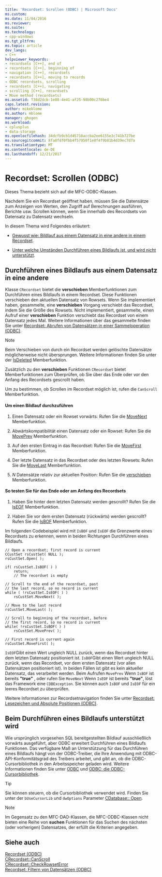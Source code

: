 ```yaml
---
title: 'Recordset: Scrollen (ODBC) | Microsoft Docs'
ms.custom: 
ms.date: 11/04/2016
ms.reviewer: 
ms.suite: 
ms.technology:
- cpp-windows
ms.tgt_pltfrm: 
ms.topic: article
dev_langs:
- C++
helpviewer_keywords:
- recordsets [C++], end of
- recordsets [C++], beginning of
- navigation [C++], recordsets
- recordsets [C++], moving to records
- ODBC recordsets, scrolling
- recordsets [C++], navigating
- scrolling [C++], recordsets
- Move method (recordsets)
ms.assetid: f38d2dcb-1e88-4e41-af25-98b00c276be4
caps.latest.revision: 
author: mikeblome
ms.author: mblome
manager: ghogen
ms.workload:
- cplusplus
- data-storage
ms.openlocfilehash: 34dcfb9cb1d45710accba2ee6155e3c741b727be
ms.sourcegitcommit: 8fa8fdf0fbb4f57950f1e8f4f9b81b4d39ec7d7a
ms.translationtype: MT
ms.contentlocale: de-DE
ms.lasthandoff: 12/21/2017
---
```

# <a name="recordset-scrolling-odbc"></a>Recordset: Scrollen (ODBC)
Dieses Thema bezieht sich auf die MFC-ODBC-Klassen.  
  
 Nachdem Sie ein Recordset geöffnet haben, müssen Sie die Datensätze zum Anzeigen von Werten, den Zugriff auf Berechnungen ausführen, Berichte usw. Scrollen können, wenn Sie innerhalb des Recordsets von Datensatz zu Datensatz wechseln.  
  
 In diesem Thema wird Folgendes erläutert:  
  
-   [Gewusst wie: Bildlauf aus einem Datensatz in eine andere in einem Recordset](#_core_scrolling_from_one_record_to_another).  
  
-   [Unter welche Umständen Durchführen eines Bildlaufs ist, und wird nicht unterstützt](#_core_when_scrolling_is_supported).  
  
##  <a name="_core_scrolling_from_one_record_to_another"></a>Durchführen eines Bildlaufs aus einem Datensatz in eine andere  
 Klasse `CRecordset` bietet die **verschieben** Memberfunktionen zum Durchführen eines Bildlaufs in einem Recordset. Diese Funktionen verschieben den aktuellen Datensatz von Rowsets. Wenn Sie implementiert haben, gesammelte, eine **verschieben** Vorgang verschiebt das Recordset, indem Sie die Größe des Rowsets. Nicht implementiert, gesammelte, einen Aufruf einer **verschieben** Funktion verschiebt das Recordset von einem Datensatz jedes Mal. Weitere Informationen über das gesammelte finden Sie unter [Recordset: Abrufen von Datensätzen in einer Sammeloperation (ODBC)](../../data/odbc/recordset-fetching-records-in-bulk-odbc.md).  
  
> [!NOTE]
>  Beim Verschieben von durch ein Recordset werden gelöschte Datensätze möglicherweise nicht übersprungen. Weitere Informationen finden Sie unter der [IsDeleted](../../mfc/reference/crecordset-class.md#isdeleted) Memberfunktion.  
  
 Zusätzlich zu den **verschieben** Funktionen `CRecordset` bietet Memberfunktionen zum Überprüfen, ob Sie über das Ende oder vor den Anfang des Recordsets gescrollt haben.  
  
 Um zu bestimmen, ob Scrollen im Recordset möglich ist, rufen die `CanScroll` Memberfunktion.  
  
#### <a name="to-scroll"></a>Um einen Bildlauf durchzuführen  
  
1.  Einen Datensatz oder ein Rowset vorwärts: Rufen Sie die [MoveNext](../../mfc/reference/crecordset-class.md#movenext) Memberfunktion.  
  
2.  Abwärtskompatibilität einen Datensatz oder ein Rowset: Rufen Sie die [MovePrev](../../mfc/reference/crecordset-class.md#moveprev) Memberfunktion.  
  
3.  Auf den ersten Eintrag in das Recordset: Rufen Sie die [MoveFirst](../../mfc/reference/crecordset-class.md#movefirst) Memberfunktion.  
  
4.  Der letzte Datensatz in das Recordset oder des letzten Rowsets: Rufen Sie die [MoveLast](../../mfc/reference/crecordset-class.md#movelast) Memberfunktion.  
  
5.  *N* Datensätze relativ zur aktuellen Position: Rufen Sie die [verschieben](../../mfc/reference/crecordset-class.md#move) Memberfunktion.  
  
#### <a name="to-test-for-the-end-or-the-beginning-of-the-recordset"></a>So testen Sie für das Ende oder am Anfang des Recordsets  
  
1.  Haben Sie hinter dem letzten Datensatz werden gescrollt? Rufen Sie die [IsEOF](../../mfc/reference/crecordset-class.md#iseof) Memberfunktion.  
  
2.  Haben Sie vor dem ersten Datensatz (rückwärts) werden gescrollt? Rufen Sie die [IsBOF](../../mfc/reference/crecordset-class.md#isbof) Memberfunktion.  
  
 Im folgenden Codebeispiel wird mit `IsBOF` und `IsEOF` die Grenzwerte eines Recordsets zu erkennen, wenn in beiden Richtungen Durchführen eines Bildlaufs.  
  
```  
// Open a recordset; first record is current  
CCustSet rsCustSet( NULL );  
rsCustSet.Open( );  
  
if( rsCustSet.IsBOF( ) )  
    return;  
    // The recordset is empty  
  
// Scroll to the end of the recordset, past  
// the last record, so no record is current  
while ( !rsCustSet.IsEOF( ) )  
    rsCustSet.MoveNext( );  
  
// Move to the last record  
rsCustSet.MoveLast( );  
  
// Scroll to beginning of the recordset, before  
// the first record, so no record is current  
while( !rsCustSet.IsBOF( ) )  
    rsCustSet.MovePrev( );  
  
// First record is current again  
rsCustSet.MoveFirst( );  
```  
  
 `IsEOF`Gibt einen Wert ungleich NULL zurück, wenn das Recordset hinter dem letzten Datensatz positioniert ist. `IsBOF`Gibt einen Wert ungleich NULL zurück, wenn das Recordset, vor dem ersten Datensatz (vor allen Datensätzen positioniert ist). In beiden Fällen ist gibt es kein aktueller Datensatz, das verarbeitet werden. Beim Aufrufen `MovePrev` Wenn `IsBOF` ist bereits **"true"** , oder rufen Sie `MoveNext` Wenn `IsEOF` ist bereits **"true"**, löst das Framework eine `CDBException`. Sie können auch `IsBOF` und `IsEOF` für ein leeres Recordset zu überprüfen.  
  
 Weitere Informationen zur Recordsetnavigation finden Sie unter [Recordset: Lesezeichen und Absolute Positionen (ODBC)](../../data/odbc/recordset-bookmarks-and-absolute-positions-odbc.md).  
  
##  <a name="_core_when_scrolling_is_supported"></a>Beim Durchführen eines Bildlaufs unterstützt wird  
 Wie ursprünglich vorgesehen SQL bereitgestellten Bildlauf ausschließlich vorwärts ausgeführt, aber ODBC erweitert Durchführen eines Bildlaufs Funktionen. Das verfügbare Maß an Unterstützung für das Durchführen eines Bildlaufs hängt von der ODBC-Treiber, die Ihre Anwendung mit ODBC-API-Konformitätsgrad des Treibers arbeitet, und gibt an, ob die ODBC-Cursorbibliothek in den Arbeitsspeicher geladen wird. Weitere Informationen finden Sie unter [ODBC](../../data/odbc/odbc-basics.md) und [ODBC: die ODBC-Cursorbibliothek](../../data/odbc/odbc-the-odbc-cursor-library.md).  
  
> [!TIP]
>  Sie können steuern, ob die Cursorbibliothek verwendet wird. Finden Sie unter der `bUseCursorLib` und `dwOptions` Parameter [CDatabase:: Open](../../mfc/reference/cdatabase-class.md#open).  
  
> [!NOTE]
>  Im Gegensatz zu den MFC-DAO-Klassen, die MFC-ODBC-Klassen nicht bieten eine Reihe von **suchen** Funktionen für das Suchen des nächsten (oder vorherigen) Datensatzes, der erfüllt die Kriterien angegeben.  
  
## <a name="see-also"></a>Siehe auch  
 [Recordset (ODBC)](../../data/odbc/recordset-odbc.md)   
 [CRecordset::CanScroll](../../mfc/reference/crecordset-class.md#canscroll)   
 [CRecordset::CheckRowsetError](../../mfc/reference/crecordset-class.md#checkrowseterror)   
 [Recordset: Filtern von Datensätzen (ODBC)](../../data/odbc/recordset-filtering-records-odbc.md)